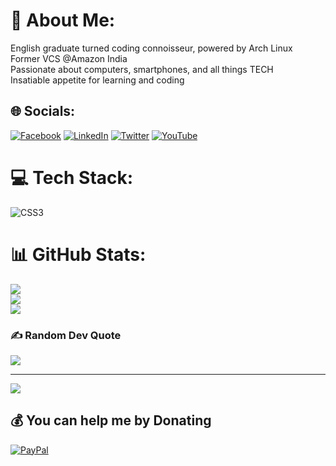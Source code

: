 # 💫 About Me:
English graduate turned coding connoisseur, powered by Arch Linux<br>Former VCS @Amazon India<br>Passionate about computers, smartphones, and all things TECH<br>Insatiable appetite for learning and coding<br>


## 🌐 Socials:
[![Facebook](https://img.shields.io/badge/Facebook-%231877F2.svg?logo=Facebook&logoColor=white)](https://facebook.com/nandisanju97) [![LinkedIn](https://img.shields.io/badge/LinkedIn-%230077B5.svg?logo=linkedin&logoColor=white)](https://linkedin.com/in/sanju-nandi-b014b725b) [![Twitter](https://img.shields.io/badge/Twitter-%231DA1F2.svg?logo=Twitter&logoColor=white)](https://twitter.com/SanjuNandi62) [![YouTube](https://img.shields.io/badge/YouTube-%23FF0000.svg?logo=YouTube&logoColor=white)](https://youtube.com/@UCg2nCA2y0KfvrjLBzp_WBCw) 

# 💻 Tech Stack:
![CSS3](https://img.shields.io/badge/css3-%231572B6.svg?style=flat&logo=css3&logoColor=white)
# 📊 GitHub Stats:
![](https://github-readme-stats.vercel.app/api?username=sanjunandi97&theme=dark&hide_border=true&include_all_commits=true&count_private=true)<br/>
![](https://github-readme-streak-stats.herokuapp.com/?user=sanjunandi97&theme=dark&hide_border=true)<br/>
![](https://github-readme-stats.vercel.app/api/top-langs/?username=sanjunandi97&theme=dark&hide_border=true&include_all_commits=true&count_private=true&layout=compact)

### ✍️ Random Dev Quote
![](https://quotes-github-readme.vercel.app/api?type=vetical&theme=dark)

---
[![](https://visitcount.itsvg.in/api?id=sanjunandi97&icon=7&color=12)](https://visitcount.itsvg.in)

  ## 💰 You can help me by Donating
  [![PayPal](https://img.shields.io/badge/PayPal-00457C?style=for-the-badge&logo=paypal&logoColor=white)](https://paypal.me/SanjuNandi) 

  
<!-- Proudly created with GPRM ( https://gprm.itsvg.in ) -->
